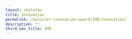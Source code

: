 ```yaml
---
layout: skeleton
title: Innovation
permalink: /minister-innovation-award/IM8/innovation/
description: ""
third_nav_title: IM8
---
```

